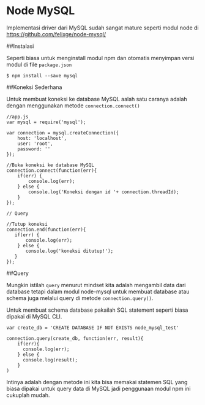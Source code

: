 # Node MySQL

Implementasi driver dari MySQL sudah sangat mature seperti modul node di https://github.com/felixge/node-mysql/


##Instalasi

Seperti biasa untuk menginstall modul npm dan otomatis menyimpan versi modul di file `package.json`


    $ npm install --save mysql


##Koneksi Sederhana

Untuk membuat koneksi ke database MySQL aalah satu caranya adalah dengan menggunakan metode `connection.connect()`


    //app.js
    var mysql = require('mysql');

    var connection = mysql.createConnection({
        host: 'localhost',
        user: 'root',
        password: ''
    });
    
    //Buka koneksi ke database MySQL
    connection.connect(function(err){
        if(err) {
            console.log(err);
        } else {
            console.log('Koneksi dengan id '+ connection.threadId);
        }
    });
    
    // Query

    //Tutup koneksi
    connection.end(function(err){
       if(err) {
           console.log(err);
        } else {
           console.log('koneksi ditutup!');
       }
    });

    
##Query

Mungkin istilah `query` menurut mindset kita adalah mengambil data dari database tetapi dalam modul node-mysql untuk membuat database atau schema juga melalui query di metode `connection.query()`. 

Untuk membuat schema database pakailah SQL statement seperti biasa dipakai di MySQL CLI. 
   
    var create_db = 'CREATE DATABASE IF NOT EXISTS node_mysql_test'
    
    connection.query(create_db, function(err, result){
        if(err){
          console.log(err);
        } else {
          console.log(result);
        }
    )
    
    
Intinya adalah dengan metode ini kita bisa memakai statemen SQL yang biasa dipakai untuk query data di MySQL jadi penggunaan modul npm ini cukuplah mudah.
    